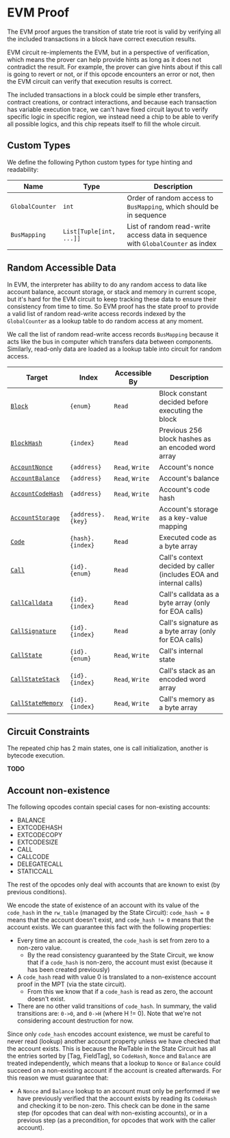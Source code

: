 # EVM Proof

The EVM proof argues the transition of state trie root is valid by verifying all the included transactions in a block have correct execution results.

EVM circuit re-implements the EVM, but in a perspective of verification, which means the prover can help provide hints as long as it does not contradict the result. For example, the prover can give hints about if this call is going to revert or not, or if this opcode encounters an error or not, then the EVM circuit can verify that execution results is correct.

The included transactions in a block could be simple ether transfers, contract creations, or contract interactions, and because each transaction has variable execution trace, we can't have fixed circuit layout to verify specific logic in specific region, we instead need a chip to be able to verify all possible logics, and this chip repeats itself to fill the whole circuit.

## Custom Types

We define the following Python custom types for type hinting and readability:

| Name            | Type                    | Description                                                                     |
| --------------- | ----------------------- | ------------------------------------------------------------------------------- |
| `GlobalCounter` | `int`                   | Order of random access to `BusMapping`, which should be in sequence             |
| `BusMapping`    | `List[Tuple[int, ...]]` | List of random read-write access data in sequence with `GlobalCounter` as index |

## Random Accessible Data

In EVM, the interpreter has ability to do any random access to data like account balance, account storage, or stack and memory in current scope, but it's hard for the EVM circuit to keep tracking these data to ensure their consistency from time to time. So EVM proof has the state proof to provide a valid list of random read-write access records indexed by the `GlobalCounter` as a lookup table to do random access at any moment.

We call the list of random read-write access records `BusMapping` because it acts like the bus in computer which transfers data between components. Similarly, read-only data are loaded as a lookup table into circuit for random access.

| Target                                | Index             | Accessible By   | Description                                                        |
| ------------------------------------- | ----------------- | --------------- | ------------------------------------------------------------------ |
| [`Block`](#Block)                     | `{enum}`          | `Read`          | Block constant decided before executing the block                  |
| [`BlockHash`](#BlockHash)             | `{index}`         | `Read`          | Previous 256 block hashes as an encoded word array                  |
| [`AccountNonce`](#AccountNonce)       | `{address}`       | `Read`, `Write` | Account's nonce                                                    |
| [`AccountBalance`](#AccountBalance)   | `{address}`       | `Read`, `Write` | Account's balance                                                  |
| [`AccountCodeHash`](#AccountCodeHash) | `{address}`       | `Read`, `Write` | Account's code hash                                                |
| [`AccountStorage`](#AccountStorage)   | `{address}.{key}` | `Read`, `Write` | Account's storage as a key-value mapping                           |
| [`Code`](#Code)                       | `{hash}.{index}`  | `Read`          | Executed code as a byte array                                      |
| [`Call`](#Call)                       | `{id}.{enum}`     | `Read`          | Call's context decided by caller (includes EOA and internal calls) |
| [`CallCalldata`](#CallCalldata)       | `{id}.{index}`    | `Read`          | Call's calldata as a byte array (only for EOA calls)               |
| [`CallSignature`](#CallSignature)     | `{id}.{index}`    | `Read`          | Call's signature as a byte array (only for EOA calls)              |
| [`CallState`](#CallState)             | `{id}.{enum}`     | `Read`, `Write` | Call's internal state                                              |
| [`CallStateStack`](#CallStateStack)   | `{id}.{index}`    | `Read`, `Write` | Call's stack as an encoded word array                               |
| [`CallStateMemory`](#CallStateMemory) | `{id}.{index}`    | `Read`, `Write` | Call's memory as a byte array                                      |

## Circuit Constraints

The repeated chip has 2 main states, one is call initialization, another is bytecode execution.

**TODO**

## Account non-existence

The following opcodes contain special cases for non-existing accounts:
- BALANCE
- EXTCODEHASH
- EXTCODECOPY
- EXTCODESIZE
- CALL
- CALLCODE
- DELEGATECALL
- STATICCALL

The rest of the opcodes only deal with accounts that are known to exist (by previous conditions).

We encode the state of existence of an account with its value of the
`code_hash` in the `rw_table` (managed by the State Circuit): `code_hash = 0`
means that the account doesn't exist, and `code_hash != 0` means that the
account exists.  We can guarantee this fact with the following properties:
- Every time an account is created, the `code_hash` is set from zero to a
  non-zero value.
    - By the read consistency guaranteed by the State Circuit, we know that if a
      `code_hash` is non-zero, the account must exist (because it has been created
      previously)
- A `code_hash` read with value 0 is translated to a non-existence account
  proof in the MPT (via the state circuit).
    - From this we know that if a `code_hash` is read as zero, the account
      doesn't exist.
- There are no other valid transitions of `code_hash`.  In summary, the valid
  transitions are: `0->0`, and `0->H` (where H != 0).  Note that we're not
  considering account destruction for now.

Since only `code_hash` encodes account existence, we must be careful to never
read (lookup) another account property unless we have checked that the account
exists.  This is because the RwTable in the State Circuit has all the entries
sorted by [Tag, FieldTag], so `CodeHash`, `Nonce` and `Balance` are treated
independently, which means that a lookup to `Nonce` or `Balance` could succeed
on a non-existing account if the account is created afterwards.  For this
reason we must guarantee that:
- A `Nonce` and `Balance` lookup to an account must only be performed if we
  have previously verified that the account exists by reading its `CodeHash`
  and checking it to be non-zero.  This check can be done in the same step (for
  opcodes that can deal with non-existing accounts), or in a previous step (as
  a precondition, for opcodes that work with the caller account).

